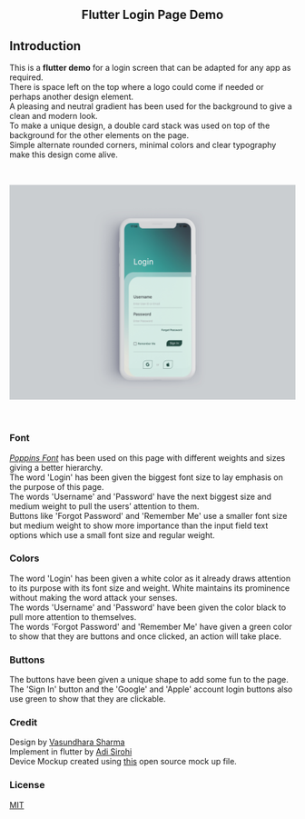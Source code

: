 <h2 align="center">Flutter Login Page Demo</h2>

## Introduction

This is a __flutter demo__ for a login screen that can be adapted for any app as required.  
There is space left on the top where a logo could come if needed or perhaps another design element.  
A pleasing and neutral gradient has been used for the background to give a clean and modern look.  
To make a unique design, a double card stack was used on top of the background for the other elements on the page.  
Simple alternate rounded corners, minimal colors and clear typography make this design come alive.

<br>
<p align="center"><img src="https://raw.githubusercontent.com/Brutuski/flutter-login-demo/main/mockup.jpg"><p>
<br>

### Font 

_[Poppins Font](https://fonts.google.com/specimen/Poppins)_ has been used on this page with different weights and sizes giving a better hierarchy.  
The word 'Login' has been given the biggest font size to lay emphasis on the purpose of this page.  
The words 'Username' and 'Password' have the next biggest size and medium weight to pull the users’ attention to them.   
Buttons like 'Forgot Password' and 'Remember Me' use a smaller font size but medium weight to show more importance than the input field text options which use a small font size and regular weight.

### Colors

The word 'Login' has been given a white color as it already draws attention to its purpose with its font size and weight. White maintains its prominence without making the word attack your senses.   
The words 'Username' and 'Password' have been given the color black to pull more attention to themselves.  
The words 'Forgot Password' and 'Remember Me' have given a green color to show that they are buttons and once clicked, an action will take place.

### Buttons

The buttons have been given a unique shape to add some fun to the page. 
The 'Sign In' button and the 'Google' and 'Apple' account login buttons also use green to show that they are clickable.

### Credit
Design by [Vasundhara Sharma](https://github.com/vasundhasauras)  
Implement in flutter by [Adi Sirohi](https://github.com/Brutuski)  
Device Mockup created using [this](https://www.ls.graphics/free/free-iphone-xs-iphone-xs-max-mockups) open source mock up file.

### License

[MIT](https://github.com/Brutuski/flutter-login-demo/blob/main/LICENSE)